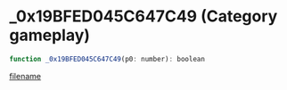 # _0x19BFED045C647C49 (Category gameplay)

```js
function _0x19BFED045C647C49(p0: number): boolean
```

[filename](_0x19BFED045C647C49_m.md ':include')